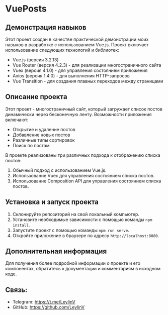 # VuePosts



## Демонстрация навыков

Этот проект создан в качестве практической демонстрации моих навыков в разработке с использованием Vue.js. Проект включает использование следующих технологий и библиотек:

- Vue.js (версия 3.2.13)
- Vue Router (версия 4.2.3) - для реализации многостраничного сайта
- Vuex (версия 4.1.0) - для управления состоянием приложения
- Axios (версия 1.4.0) - для выполнения HTTP-запросов
- Vue Transition - для создания плавных переходов между страницами

## Описание проекта

Этот проект - многостраничный сайт, который загружает список постов динамически через бесконечную ленту. Возможности приложения включают:

- Открытие и удаление постов
- Добавление новых постов
- Различные типы сортировок
- Поиск по постам

В проекте реализованы три различных подхода к отображению списка постов:

1. Обычный подход с использованием Vue.js.
2. Использование Vuex для управления состоянием списка постов.
3. Использование Composition API для управления состоянием списка постов.

## Установка и запуск проекта

1. Склонируйте репозиторий на свой локальный компьютер.
2. Установите необходимые зависимости с помощью команды `npm install`.
3. Запустите проект с помощью команды `npm run serve`.
4. Откройте приложение в браузере по адресу `http://localhost:8080`.

## Дополнительная информация

Для получения более подробной информации о проекте и его компонентах, обратитесь к документации и комментариям в исходном коде. 

## Связь:
- Telegram: https://t.me/LeylinV
- GitHub: https://github.com/LeylinV